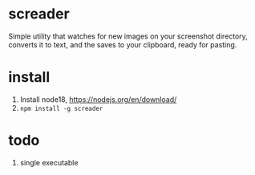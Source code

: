 # screader
Simple utility that watches for new images on your screenshot directory, converts it to text, and the saves to your clipboard, ready for pasting.

# install
1. Install node18, https://nodejs.org/en/download/
2. `npm install -g screader`

# todo
1. single executable